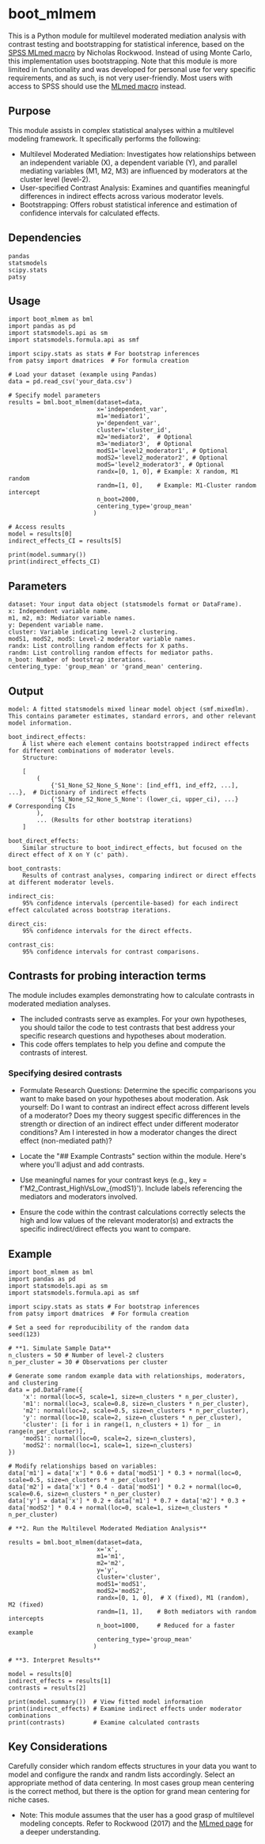 # boot_mlmem

This is a Python module for multilevel moderated mediation analysis with contrast testing and bootstrapping for statistical inference, based on the [SPSS MLmed macro](https://njrockwood.com/mlmed) by Nicholas Rockwood. Instead of using Monte Carlo, this implementation uses bootstrapping.
Note that this module is more limited in functionality and was developed for personal use for very specific requirements, and as such, is not very user-friendly. Most users with access to SPSS should use the [MLmed macro](https://njrockwood.com/mlmed) instead.

## Purpose

This module assists in complex statistical analyses within a multilevel modeling framework. It specifically performs the following:

* Multilevel Moderated Mediation: Investigates how relationships between an independent variable (X), a dependent variable (Y), and parallel mediating variables (M1, M2, M3) are influenced by moderators at the cluster level (level-2).
* User-specified Contrast Analysis: Examines and quantifies meaningful differences in indirect effects across various moderator levels.
* Bootstrapping: Offers robust statistical inference and estimation of confidence intervals for calculated effects.

## Dependencies

    pandas
    statsmodels
    scipy.stats
    patsy

## Usage

```
import boot_mlmem as bml
import pandas as pd
import statsmodels.api as sm
import statsmodels.formula.api as smf

import scipy.stats as stats # For bootstrap inferences
from patsy import dmatrices  # For formula creation 

# Load your dataset (example using Pandas)
data = pd.read_csv('your_data.csv') 

# Specify model parameters
results = bml.boot_mlmem(dataset=data,
                         x='independent_var',
                         m1='mediator1',
                         y='dependent_var',
                         cluster='cluster_id',
                         m2='mediator2',  # Optional
                         m3='mediator3',  # Optional
                         modS1='level2_moderator1', # Optional
                         modS2='level2_moderator2', # Optional
                         modS='level2_moderator3', # Optional
                         randx=[0, 1, 0], # Example: X random, M1 random
                         randm=[1, 0],    # Example: M1-Cluster random intercept
                         n_boot=2000,
                         centering_type='group_mean' 
                        )

# Access results 
model = results[0]
indirect_effects_CI = results[5]

print(model.summary()) 
print(indirect_effects_CI)
```

## Parameters

    dataset: Your input data object (statsmodels format or DataFrame).
    x: Independent variable name.
    m1, m2, m3: Mediator variable names.
    y: Dependent variable name.
    cluster: Variable indicating level-2 clustering.
    modS1, modS2, modS: Level-2 moderator variable names.
    randx: List controlling random effects for X paths.
    randm: List controlling random effects for mediator paths.
    n_boot: Number of bootstrap iterations.
    centering_type: 'group_mean' or 'grand_mean' centering.

## Output

    model: A fitted statsmodels mixed linear model object (smf.mixedlm). This contains parameter estimates, standard errors, and other relevant model information.

    boot_indirect_effects:
        A list where each element contains bootstrapped indirect effects for different combinations of moderator levels.
        Structure:

        [ 
            (
                {'S1_None_S2_None_S_None': [ind_eff1, ind_eff2, ...], ...},  # Dictionary of indirect effects 
                {'S1_None_S2_None_S_None': (lower_ci, upper_ci), ...}       # Corresponding CIs
            ), 
            ... (Results for other bootstrap iterations)
        ]

    boot_direct_effects:
        Similar structure to boot_indirect_effects, but focused on the direct effect of X on Y (c' path).

    boot_contrasts:
        Results of contrast analyses, comparing indirect or direct effects at different moderator levels.

    indirect_cis:
        95% confidence intervals (percentile-based) for each indirect effect calculated across bootstrap iterations.

    direct_cis:
        95% confidence intervals for the direct effects.

    contrast_cis:
        95% confidence intervals for contrast comparisons.

## Contrasts for probing interaction terms

The module includes examples demonstrating how to calculate contrasts in moderated mediation analyses.

* The included contrasts serve as examples. For your own hypotheses, you should tailor the code to test contrasts that best address your specific research questions and hypotheses about moderation.
* This code offers templates to help you define and compute the contrasts of interest.

### Specifying desired contrasts

* Formulate Research Questions:
    Determine the specific comparisons you want to make based on your hypotheses about moderation. Ask yourself:
    Do I want to contrast an indirect effect across different levels of a moderator?
    Does my theory suggest specific differences in the strength or direction of an indirect effect under different moderator conditions?
    Am I interested in how a moderator changes the direct effect (non-mediated path)?

* Locate the "## Example Contrasts" section within the module. Here's where you'll adjust and add contrasts.
* Use meaningful names for your contrast keys (e.g., key = f'M2_Contrast_HighVsLow_{modS1}'). Include labels referencing the mediators and moderators involved.
* Ensure the code within the contrast calculations correctly selects the high and low values of the relevant moderator(s) and extracts the specific indirect/direct effects you want to compare.


## Example

```
import boot_mlmem as bml
import pandas as pd
import statsmodels.api as sm
import statsmodels.formula.api as smf

import scipy.stats as stats # For bootstrap inferences
from patsy import dmatrices  # For formula creation 

# Set a seed for reproducibility of the random data
seed(123)

# **1. Simulate Sample Data** 
n_clusters = 50 # Number of level-2 clusters 
n_per_cluster = 30 # Observations per cluster

# Generate some random example data with relationships, moderators, and clustering
data = pd.DataFrame({
    'x': normal(loc=5, scale=1, size=n_clusters * n_per_cluster),
    'm1': normal(loc=3, scale=0.8, size=n_clusters * n_per_cluster),
    'm2': normal(loc=2, scale=0.5, size=n_clusters * n_per_cluster),
    'y': normal(loc=10, scale=2, size=n_clusters * n_per_cluster), 
    'cluster': [i for i in range(1, n_clusters + 1) for _ in range(n_per_cluster)],  
    'modS1': normal(loc=0, scale=2, size=n_clusters),
    'modS2': normal(loc=1, scale=1, size=n_clusters)
})

# Modify relationships based on variables:
data['m1'] = data['x'] * 0.6 + data['modS1'] * 0.3 + normal(loc=0, scale=0.5, size=n_clusters * n_per_cluster)
data['m2'] = data['x'] * 0.4 - data['modS1'] * 0.2 + normal(loc=0, scale=0.6, size=n_clusters * n_per_cluster)
data['y'] = data['x'] * 0.2 + data['m1'] * 0.7 + data['m2'] * 0.3 + data['modS2'] * 0.4 + normal(loc=0, scale=1, size=n_clusters * n_per_cluster)

# **2. Run the Multilevel Moderated Mediation Analysis**

results = bml.boot_mlmem(dataset=data,
                         x='x',
                         m1='m1',
                         m2='m2', 
                         y='y',
                         cluster='cluster',
                         modS1='modS1',
                         modS2='modS2', 
                         randx=[0, 1, 0],  # X (fixed), M1 (random), M2 (fixed)
                         randm=[1, 1],    # Both mediators with random intercepts
                         n_boot=1000,     # Reduced for a faster example
                         centering_type='group_mean' 
                        )

# **3. Interpret Results**

model = results[0]
indirect_effects = results[1]
contrasts = results[2]

print(model.summary())  # View fitted model information
print(indirect_effects) # Examine indirect effects under moderator combinations
print(contrasts)        # Examine calculated contrasts
```

## Key Considerations

Carefully consider which random effects structures in your data you want to model and configure the randx and randm lists accordingly.
Select an appropriate method of data centering. In most cases group mean centering is the correct method, but there is the option for grand mean centering for niche cases.

* Note:  This module assumes that the user has a good grasp of multilevel modeling concepts. Refer to Rockwood (2017) and the [MLmed page](https://njrockwood.com/mlmed) for a deeper understanding.
